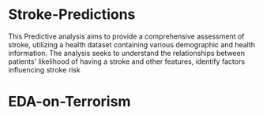 # Stroke-Predictions
This Predictive analysis aims to provide a comprehensive assessment of stroke, utilizing a health dataset containing various demographic and health information. The analysis seeks to understand the relationships between patients' likelihood of having a stroke and other features, identify factors influencing stroke risk
# EDA-on-Terrorism
